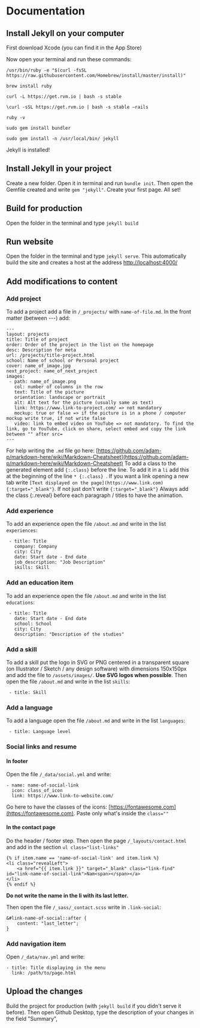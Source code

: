# Documentation

## Install Jekyll on your computer

First download Xcode (you can find it in the App Store)

Now open your terminal and run these commands:

```
/usr/bin/ruby -e "$(curl -fsSL https://raw.githubusercontent.com/Homebrew/install/master/install)"
```

```
brew install ruby
```

```
curl -L https://get.rvm.io | bash -s stable
```

```
\curl -sSL https://get.rvm.io | bash -s stable —rails
```

```
ruby -v
```

```
sudo gem install bundler
```

```
sudo gem install -n /usr/local/bin/ jekyll
```

Jekyll is installed!

## Install Jekyll in your project

Create a new folder. Open it in terminal and run `bundle init`. Then open the Gemfile created and write `gem "jekyll"`. Create your first page. All set!

## Build for production

Open the folder in the terminal and type `jekyll build`

## Run website

Open the folder in the terminal and type `jekyll serve`. This automatically build the site and creates a host at the address [http://localhost:4000/](http://localhost:4000/)

## Add modifications to content

### Add project

To add a project add a file in `/_projects/` with `name-of-file.md`. In the front matter (between ---) add:
```
---
layout: projects
title: Title of project
order: Order of the project in the list on the homepage
desc: Description for meta
url: /projects/title-project.html
school: Name of school or Personal project
cover: name_of_image.jpg
next_project: name_of_next_project
images:
 - path: name_of_image.png
   col: number of columns in the row
   text: Title of the picture
   orientation: landscape or portrait
   alt: Alt text for the picture (usually same as text)
   link: https://www.link-to-project.com/ => not mandatory
   mockup: true or false => if the picture is in a phone / computer mockup write true, if not write false
   video: link to embed video on YouTube => not mandatory. To find the link, go to YouTube, click on share, select embed and copy the link between "" after src=
---
```

For help writing the `.md` file go here: [https://github.com/adam-p/markdown-here/wiki/Markdown-Cheatsheet](https://github.com/adam-p/markdown-here/wiki/Markdown-Cheatsheet)
To add a class to the generated element add `{:.class}` before the line. To add it in a `li` add this at the beginning of the line `* {:.class} `. 
If you want a link opening a new tab write `[Text displayed on the page](https://www.link.com){:target="_blank"}`. If not just don't write `{:target="_blank"}`
Always add the class {:.reveal} before each paragraph / titles to have the animation.

### Add experience

To add an experience open the file `/about.md` and write in the list `experiences`:
```
 - title: Title
   company: Company
   city: City
   date: Start date - End date
   job_description: "Job Description"
   skills: Skill
```

### Add an education item

To add an experience open the file `/about.md` and write in the list `educations`:
```
 - title: Title
   date: Start date - End date
   school: School
   city: City
   description: "Description of the studies"
```

### Add a skill

To add a skill put the logo in SVG or PNG centered in a transparent square (on Illustrator / Sketch / any design software) with dimensions 150x150px and add the file to `/assets/images/`. **Use SVG logos when possible**. Then open the file `/about.md` and write in the list `skills`:
```
 - title: Skill
```

### Add a language

To add a language open the file `/about.md` and write in the list `languages`:
```
 - title: Language level
```

### Social links and resume

#### In footer

Open the file `/_data/social.yml` and write:
```
- name: name-of-social-link
  icon: class_of_icon
  link: https://www.link-to-website.com/
```

Go here to have the classes of the icons: [https://fontawesome.com](https://fontawesome.com). Paste only what's inside the `class=""`

#### In the contact page

Do the header / footer step. Then open the page `/_layouts/contact.html` and add in the section `ul class="list-links"` 
```
{% if item.name == 'name-of-social-link' and item.link %}
<li class="revealLeft">
    <a href="{{ item.link }}" target="_blank" class="link-find" id="link-name-of-social-link">Nam<span></span></a>
</li>
{% endif %}
```
**Do not write the name in the li with its last letter.**

Then open the file `/_sass/_contact.scss` write in `.link-social`:
```
&#link-name-of-social::after {
    content: "last_letter";
}
```

### Add navigation item

Open `/_data/nav.yml` and write:
```
- title: Title displaying in the menu
  link: /path/to/page.html
```

## Upload the changes

Build the project for production (with `jekyll build` if you didn't serve it before). Then open Github Desktop, type the description of your changes in the field "Summary", 